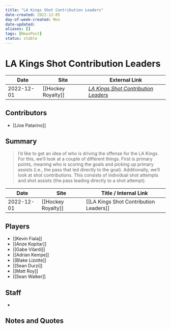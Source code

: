 ```yaml
---
title: "LA Kings Shot Contribution Leaders"
date-created: 2022-12-05
day-of-week-created: Mon
date-updated: 
aliases: []
tags: [NewsPost]
status: stable
---
```


# LA Kings Shot Contribution Leaders

| Date       | Site      | External Link                                                                                                    |
| ---------- | --------- | ---------------------------------------------------------------------------------------------------------------- |
| 2022-12-01 | [[Hockey Royalty]] | [*LA Kings Shot Contribution Leaders*](https://hockeyroyalty.com/2022/12/01/la-kings-shot-contribution-leaders/) |

## Contributors
- [[Joe Patarino]]

## Summary
> I’d like to get an idea of who is driving the offense for the LA Kings. For this, we’ll look at a couple of different things. First is primary points, meaning who is scoring the goals and picking up primary assists (i.e., the pass that led directly to the goal). Additionally, we’ll look at shot contributions. This consists of individual shot attempts and shot assists (the pass leading directly to a shot attempt).

| Date       | Site               | Title / Internal Link                  |
| ---------- | ------------------ | -------------------------------------- |
| 2022-12-01 | [[Hockey Royalty]] | [[LA Kings Shot Contribution Leaders]] |

## Players
- [[Kevin Fiala]]
- [[Anze Kopitar]]
- [[Gabe Vilardi]]
- [[Adrian Kempe]]
- [[Blake Lizotte]]
- [[Sean Durzi]]
- [[Matt Roy]]
- [[Sean Walker]]

## Staff
- 

## Notes and Quotes
> 

